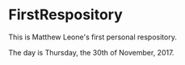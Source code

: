 # FirstRespository

This is Matthew Leone's first personal respository.

The day is Thursday, the 30th of November, 2017.

